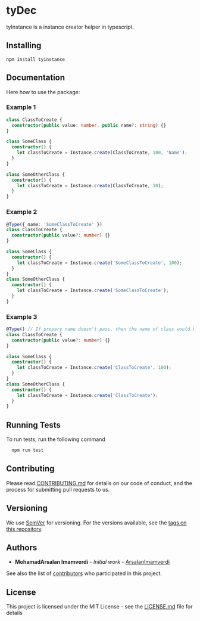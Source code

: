 # tyDec

tyInstance is a instance creator helper in typescript.

## Installing

```
npm install tyinstance
```

## Documentation

Here how to use the package:

### Example 1

```typescript
class ClassToCreate {
  constructor(public value: number, public name?: string) {}
}

class SomeClass {
  constructor() {
    let classToCreate = Instance.create(ClassToCreate, 100, 'Name');
  }
}

class SomeOtherClass {
  constructor() {
    let classToCreate = Instance.create(ClassToCreate, 10);
  }
}
```

### Example 2

```typescript
@Type({ name: 'SomeClassToCreate' })
class ClassToCreate {
  constructor(public value?: number) {}
}

class SomeClass {
  constructor() {
    let classToCreate = Instance.create('SomeClassToCreate', 100);
  }
}
class SomeOtherClass {
  constructor() {
    let classToCreate = Instance.create('SomeClassToCreate');
  }
}
```

### Example 3

```typescript
@Type() // If propery name doesn't pass, then the name of class would be the actual name of class , 'ClassToCreate'
class ClassToCreate {
  constructor(public value?: number) {}
}

class SomeClass {
  constructor() {
    let classToCreate = Instance.create('ClassToCreate', 100);
  }
}
class SomeOtherClass {
  constructor() {
    let classToCreate = Instance.create('ClassToCreate');
  }
}
```

## Running Tests

To run tests, run the following command

```bash
  npm run test
```

## Contributing

Please read [CONTRIBUTING.md](https://github.com/ArsalanImamverdi/tyInstance/blob/main/CONTRIBUTING.md) for details on our code of conduct, and the process for submitting pull requests to us.

## Versioning

We use [SemVer](http://semver.org/) for versioning. For the versions available, see the [tags on this repository](https://github.com/your/project/tags).

## Authors

- **MohamadArsalan Imamverdi** - _Initial work_ - [ArsalanImamverdi](https://github.com/ArsalanImamverdi)

See also the list of [contributors](https://github.com/ArsalanImamverdi/tyInstance/contributors) who participated in this project.

## License

This project is licensed under the MIT License - see the [LICENSE.md](LICENSE.md) file for details
